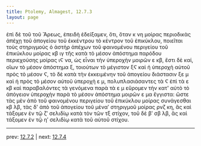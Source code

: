 ```yaml
---
title: Ptolemy, Almagest, 12.7.3
layout: page
---
```


ἐπὶ δὲ τοῦ τοῦ Ἄρεως, ἐπειδὴ ἐδείξαμεν, ὅτι, ὅταν κ νη μοίρας περιοδικὰς ἀπέχῃ τοῦ ἀπογείου τοῦ ἐκκέντρου τὸ κέντρον τοῦ ἐπικύκλου, ποιεῖται τοὺς στηριγμοὺς ὁ ἀστὴρ ἀπέχων τοῦ φαινομένου περιγείου τοῦ ἐπικύκλου μοίρας κβ ιγ τῆς κατὰ τὸ μέσον ἀπόστημα παρόδου περιεχούσης μοίρας ιϚ να, ὡς εἶναι τὴν ὑπεροχὴν μοιρῶν ε κβ, ἔστι δὲ καί, οἵων τὸ μέσον ἀπόστημα ξ, τοιούτων τὸ μέγιστον ξϚ καὶ ἡ ὑπεροχὴ αὐτοῦ πρὸς τὸ μέσον Ϛ, τὸ δὲ κατὰ τὴν ἐκκειμένην τοῦ ἀπογείου διάστασιν ξε μ καὶ ἡ πρὸς τὸ μέσον αὐτοῦ ὑπεροχὴ ε μ, πολυπλασιάσαντες τὰ Ϛ ἐπὶ τὰ ε κβ καὶ παραβαλόντες τὰ γενόμενα παρὰ τὰ ε μ εὕρομεν τὴν κατ' αὐτὸ τὸ ἀπόγειον ὑπεροχὴν παρὰ τὸ μέσον ἀπόστημα μοιρῶν ε μα ἔγγιστα: ὥστε τὰς μὲν ἀπὸ τοῦ φαινομένου περιγείου τοῦ ἐπικύκλου μοίρας συνάγεσθαι κβ λβ, τὰς δ' ἀπὸ τοῦ ἀπογείου τοῦ μὲναʹ στηριγμοῦ μοίρας ρνζ κη, ἃς καὶ τάξομεν ἐν τῷ ζʹ σελιδίῳ κατὰ τὸν τῶν τξ στίχον, τοῦ δὲ βʹ σβ λβ, ἃς καὶ τάξομεν ἐν τῷ ηʹ σελιδίῳ κατὰ τοῦ αὐτοῦ στίχου. 

---

prev: [12.7.2](../12.7.2/) | next: [12.7.4](../12.7.4/)

